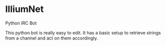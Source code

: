 IlliumNet
=========

Python IRC Bot


This python bot is really easy to edit. It has a basic setup to retrieve strings from a channel and act
on them accordingly. 
